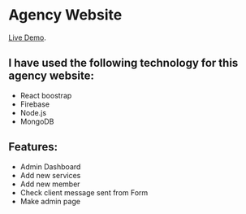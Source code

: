 # Agency Website

[Live Demo](https://hexa-wizards.web.app/).

## I have used the following technology for this agency website:
- React boostrap
- Firebase
- Node.js
- MongoDB

## Features:
- Admin Dashboard
- Add new services
- Add new member
- Check client message sent from Form
- Make admin page

